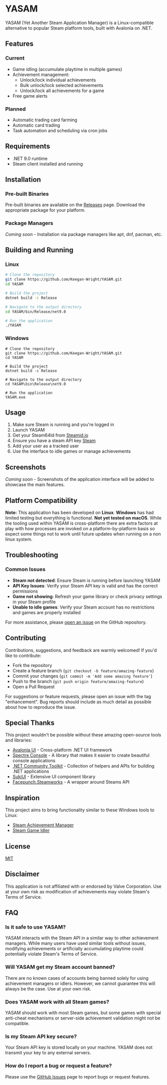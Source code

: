 # YASAM

YASAM (Yet Another Steam Application Manager) is a Linux-compatible alternative to popular Steam platform tools, built
with Avalonia on .NET.

## Features

### Current

- Game idling (accumulate playtime in multiple games)
- Achievement management:
    - Unlock/lock individual achievements
    - Bulk unlock/lock selected achievements
    - Unlock/lock all achievements for a game
- Free game alerts

### Planned

- Automatic trading card farming
- Automatic card trading
- Task automation and scheduling via cron jobs

## Requirements

- .NET 9.0 runtime
- Steam client installed and running

## Installation

### Pre-built Binaries

Pre-built binaries are available on the [Releases](https://github.com/Keegan-Wright/YASAM/releases) page. Download the appropriate package for your platform.

### Package Managers

*Coming soon* - Installation via package managers like apt, dnf, pacman, etc.

## Building and Running

### Linux
```bash
# Clone the repository
git clone https://github.com/Keegan-Wright/YASAM.git
cd YASAM

# Build the project
dotnet build -c Release

# Navigate to the output directory
cd YASAM/bin/Release/net9.0

# Run the application
./YASAM
```


### Windows
```shell
# Clone the repository
git clone https://github.com/Keegan-Wright/YASAM.git
cd YASAM

# Build the project
dotnet build -c Release

# Navigate to the output directory
cd YASAM\bin\Release\net9.0

# Run the application
YASAM.exe
```


## Usage

1. Make sure Steam is running and you're logged in
2. Launch YASAM
3. Get your Steam64Id from [Steamid.io](https://steamid.io/)
4. Ensure you have a steam API key [Steam](https://steamcommunity.com/dev)
5. Add your user as a tracked user
6. Use the interface to idle games or manage achievements

## Screenshots

*Coming soon* - Screenshots of the application interface will be added to showcase the main features.

## Platform Compatibility

**Note:** This application has been developed on **Linux**. **Windows** has had limited testing but everything is
functional. **Not yet tested on macOS**. While the tooling used within YASAM is cross-platform there are extra factors
at play with how processes are invoked on a platform-by-platform basis so expect some things not to work until future
updates when running on a non linux system.

## Troubleshooting

### Common Issues

- **Steam not detected**: Ensure Steam is running before launching YASAM
- **API Key Issues**: Verify your Steam API key is valid and has the correct permissions
- **Game not showing**: Refresh your game library or check privacy settings in your Steam profile
- **Unable to idle games**: Verify your Steam account has no restrictions and games are properly installed

For more assistance, please [open an issue](https://github.com/Keegan-Wright/YASAM/issues) on the GitHub repository.

## Contributing

Contributions, suggestions, and feedback are warmly welcomed! If you'd like to contribute:

- Fork the repository
- Create a feature branch (`git checkout -b feature/amazing-feature`)
- Commit your changes (`git commit -m 'Add some amazing feature'`)
- Push to the branch (`git push origin feature/amazing-feature`)
- Open a Pull Request

For suggestions or feature requests, please open an issue with the tag "enhancement".
Bug reports should include as much detail as possible about how to reproduce the issue.

## Special Thanks

This project wouldn't be possible without these amazing open-source tools and libraries:

- [Avalonia UI](https://avaloniaui.net/) - Cross-platform .NET UI framework
- [Spectre Console](https://spectreconsole.net/) - A library that makes it easier to create beautiful console
  applications
- [.NET Community Toolkit](https://github.com/CommunityToolkit) - Collection of helpers and APIs for building .NET
  applications
- [SukiUI](https://github.com/kikipoulet/SukiUI) - Extensive UI component library
- [Facepunch.Steamworks](https://github.com/Facepunch/Facepunch.Steamworks) - A wrapper around Steams API

## Inspiration

This project aims to bring functionality similar to these Windows tools to Linux:

- [Steam Achievement Manager](https://github.com/gibbed/SteamAchievementManager)
- [Steam Game Idler](https://github.com/zevnda/steam-game-idler)

## License

[MIT](LICENSE)

## Disclaimer

This application is not affiliated with or endorsed by Valve Corporation. Use at your own risk as modification of
achievements may violate Steam's Terms of Service.

## FAQ

### Is it safe to use YASAM?

YASAM interacts with the Steam API in a similar way to other achievement managers. While many users have used similar tools without issues, modifying achievements or artificially accumulating playtime could potentially violate Steam's Terms of Service.

### Will YASAM get my Steam account banned?

There are no known cases of accounts being banned solely for using achievement managers or idlers. However, we cannot guarantee this will always be the case. Use at your own risk.

### Does YASAM work with all Steam games?

YASAM should work with most Steam games, but some games with special anti-cheat mechanisms or server-side achievement validation might not be compatible.

### Is my Steam API key secure?

Your Steam API key is stored locally on your machine. YASAM does not transmit your key to any external servers.

### How do I report a bug or request a feature?

Please use the [GitHub Issues](https://github.com/Keegan-Wright/YASAM/issues) page to report bugs or request features.

